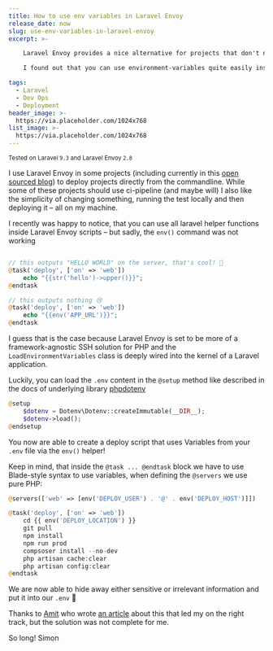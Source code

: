 ```yaml
---
title: How to use env variables in Laravel Envoy
release_date: now
slug: use-env-variables-in-laravel-envoy
excerpt: >-

    Laravel Envoy provides a nice alternative for projects that don't need or can have a push to deploy setup.

    I found out that you can use environment-variables quite easily inside tasks.

tags:
  - Laravel
  - Dev Ops
  - Deployment
header_image: >-
  https://via.placeholder.com/1024x768
list_image: >-
  https://via.placeholder.com/1024x768
---
```

<small>Tested on Laravel `9.3` and Laravel Envoy `2.8`</small>

I use Laravel Envoy in some projects (including currently in this [open sourced blog](https://github.com/simonvomeyser/simple-web-dev)) to deploy projects directly from the commandline. While some of these projects should use ci-pipeline (and maybe will) I also like the simplicity of changing something, running the test locally and then deploying it – all on my machine. 

I recently was happy to notice, that you can use all laravel helper functions inside Laravel Envoy scripts – but sadly, the `env()` command was not working

```php

// this outputs "HELLO WORLD" on the server, that's cool! 🙂
@task('deploy', ['on' => 'web'])
    echo "{{str('hello')->upper()}}";
@endtask

// this outputs nothing 😢
@task('deploy', ['on' => 'web'])
    echo "{{env('APP_URL')}}";
@endtask

```

I guess that is the case because Laravel Envoy is set to be more of a framework-agnostic SSH solution for PHP and the `LoadEnvironmentVariables` class is deeply wired into the kernel of a Laravel application.

Luckily, you can load the `.env` content in the `@setup` method like described in the docs of underlying library [phpdotenv](https://github.com/vlucas/phpdotenv)

```php
@setup
    $dotenv = Dotenv\Dotenv::createImmutable(__DIR__);
    $dotenv->load();
@endsetup
```

You now are able to create a deploy script that uses Variables from your `.env` file via the `env()` helper!

Keep in mind, that inside the `@task ... @endtask` block we have to use Blade-style syntax to use variables, when defining the `@servers` we use pure PHP:

```php
@servers(['web' => [env('DEPLOY_USER') . '@' . env('DEPLOY_HOST')]])

@task('deploy', ['on' => 'web'])
    cd {{ env('DEPLOY_LOCATION') }}
    git pull
    npm install
    npm run prod
    compsoser install --no-dev
    php artisan cache:clear
    php artisan config:clear
@endtask
```

We are now able to hide away either sensitive or irrelevant information and put it into our `.env` 🎉

Thanks to [Amit](https://twitter.com/amit_merchant) who wrote [an article](https://www.amitmerchant.com/how-to-use-env-in-laravel-envoy/) about this that led my on the right track, but the solution was not complete for me.

So long! 
Simon
